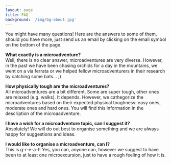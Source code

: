 ```yaml
---
layout: page
title: FAQ
background: '/img/bg-about.jpg'
---
```


You might have many questions! Here are the answers to some of them, should you have more, just send us an email by clicking on the email symbol on the bottom of the page.

 **What exactly is a microadventure?**<br>
 Well, there is no clear answer, microadventures are very diverse. However, in the past we have been chasing orchids for a day in the mountains, we went on a via ferrata or we helped fellow microadventurers in their research by catching some bats... ;)
 
 **How physically tough are the microadventures?**<br>
 All microadventures are a bit different. Some are super tough, other ones are relaxed (e.g. walks). It depends. However, we cathegorize the microadventures based on their expected physical toughness: easy ones, moderate ones and hard ones. You will find this information in the description of the microaadventure.

 **I have a wish for a microadventure topic, can I suggest it?**<br>
 Absolutely! We will do out best to organise something and we are always happy for suggestions and ideas.
 
 **I would like to organise a microadventure, can I?**<br>
 This is g-r-e-a-t! Yes, you can, anyone can, however we suggest to have been to at least one microexcursion, just to have a rough feeling of how it is. 